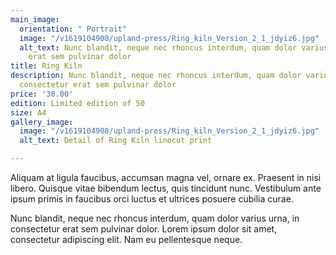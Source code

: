 ```yaml
---
main_image:
  orientation: " Portrait"
  image: "/v1619104908/upland-press/Ring_kiln_Version_2_1_jdyiz6.jpg"
  alt_text: Nunc blandit, neque nec rhoncus interdum, quam dolor varius urna, in consectetur
    erat sem pulvinar dolor
title: Ring Kiln
description: Nunc blandit, neque nec rhoncus interdum, quam dolor varius urna, in
  consectetur erat sem pulvinar dolor
price: '30.00'
edition: Limited edition of 50
size: A4
gallery_image:
  image: "/v1619104908/upland-press/Ring_kiln_Version_2_1_jdyiz6.jpg"
  alt_text: Detail of Ring Kiln linocut print

---
```

Aliquam at ligula faucibus, accumsan magna vel, ornare ex. Praesent in nisi libero. Quisque vitae bibendum lectus, quis tincidunt nunc. Vestibulum ante ipsum primis in faucibus orci luctus et ultrices posuere cubilia curae.

Nunc blandit, neque nec rhoncus interdum, quam dolor varius urna, in consectetur erat sem pulvinar dolor. Lorem ipsum dolor sit amet, consectetur adipiscing elit. Nam eu pellentesque neque.